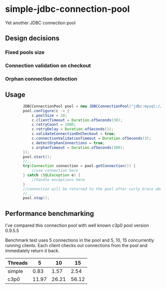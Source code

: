 # simple-jdbc-connection-pool
Yet another JDBC connection pool

## Design decisions

### Fixed pools size

### Connection validation on checkout

### Orphan connection detection

## Usage

```java
        JDBCConnectionPool pool = new JDBCConnectionPool("jdbc:mysql:///");
        pool.configure(c -> {
            c.poolSize = 10;
            c.clientTimeout = Duration.ofSeconds(30);
            c.retryCount = 1000;
            c.retryDelay = Duration.ofSeconds(1);
            c.validateConnectionOnCheckout = true;
            c.connectionValidationTimeout = Duration.ofSeconds(3);
            c.detectOrphanConnections = true;
            c.orphanTimeout = Duration.ofSeconds(300);
        });
        pool.start();
        //...
        try(Connection connection = pool.getConnection()) {
            //use connection here
        } catch (SQLException e) {
            //handle exceptions here
        }
        //connection will be returned to the pool after curly brace above
        //...
        pool.stop();
```
## Performance benchmarking

I've compared this connection pool with well known c3p0 pool version 0.9.5.5

Benchmark test uses 5 connections in the pool and 5, 10, 15 concurrently running clients. Each client checks out connections from the pool and immediately return it back.



| Threads |  5   |  10  |  15  |
|---------|------|------|------|
|  simple | 0.83 | 1.57 | 2.54 |
|  c3p0   |11.97 |26.21 |56.12 |




